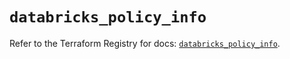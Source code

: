# `databricks_policy_info`

Refer to the Terraform Registry for docs: [`databricks_policy_info`](https://registry.terraform.io/providers/databricks/databricks/1.90.0/docs/resources/policy_info).
